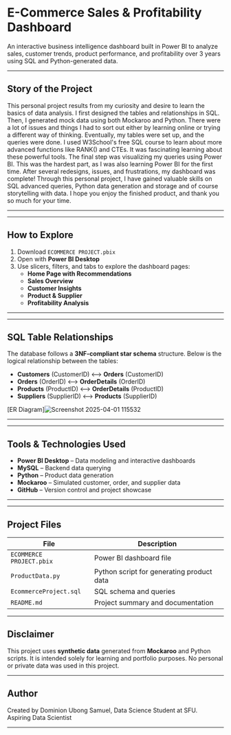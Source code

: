 # E-Commerce Sales & Profitability Dashboard
An interactive business intelligence dashboard built in Power BI to analyze sales, customer trends, product performance, and profitability over 3 years using SQL and Python-generated data.

---

##   Story of the Project
This personal project results from my curiosity and desire to learn the basics of data analysis. I first designed the tables and relationships in SQL. Then, I generated mock data using both Mockaroo and Python. There were a lot of issues and things I had to sort out either by learning online or trying a different way of thinking. Eventually, my tables were set up, and the queries were done. I used W3School's free SQL course to learn about more advanced functions like RANK() and CTEs. It was fascinating learning about these powerful tools. The final step was visualizing my queries using Power BI. This was the hardest part, as I was also learning Power BI for the first time. After several redesigns, issues, and frustrations, my dashboard was complete! Through this personal project, I have gained valuable skills on SQL advanced queries, Python data generation and storage and of course storytelling with data. I hope you enjoy the finished product, and thank you so much for your time.

---
---
##  How to Explore

1. Download `ECOMMERCE PROJECT.pbix`
2. Open with **Power BI Desktop**
3. Use slicers, filters, and tabs to explore the dashboard pages:
   - **Home Page with Recommendations**
   - **Sales Overview**
   - **Customer Insights**
   - **Product & Supplier**
   - **Profitability Analysis**
   
---
---

##  SQL Table Relationships

The database follows a **3NF-compliant star schema** structure. Below is the logical relationship between the tables:

- **Customers** (CustomerID) ⟷ **Orders** (CustomerID)
- **Orders** (OrderID) ⟷ **OrderDetails** (OrderID)
- **Products** (ProductID) ⟷ **OrderDetails** (ProductID)
- **Suppliers** (SupplierID) ⟷ **Products** (SupplierID)



[ER Diagram]![Screenshot 2025-04-01 115532](https://github.com/user-attachments/assets/562d19f2-2fa3-4d88-aa8c-709346b1e421)


---
---
##  Tools & Technologies Used

- **Power BI Desktop** – Data modeling and interactive dashboards  
- **MySQL** – Backend data querying  
- **Python** – Product data generation  
- **Mockaroo** – Simulated customer, order, and supplier data  
- **GitHub** – Version control and project showcase

---

---

##  Project Files

| File | Description |
|------|-------------|
| `ECOMMERCE PROJECT.pbix` | Power BI dashboard file |
| `ProductData.py` | Python script for generating product data |
| `EcommerceProject.sql` | SQL schema and queries |
| `README.md` | Project summary and documentation |

---

##  Disclaimer

This project uses **synthetic data** generated from **Mockaroo** and Python scripts. It is intended solely for learning and portfolio purposes. No personal or private data was used in this project.

---

## Author

Created by Dominion Ubong Samuel, Data Science Student at SFU.  
Aspiring Data Scientist

---


